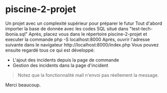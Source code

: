 # piscine-2-projet
Un projet avec un complexité supérieur pour préparer le futur
Tout d'abord importer la base de donnée avec les codes SQL situé dans "test-tech-ibonia.sql"
Après, placez vous dans le répertoire piscine-2-projet et executer la commande php -S localhost:8000 
Après, ouvrir l'adresse suivante dans le navigateur http://localhost:8000/index.php
Vous pouvez ensuite regardé tous ce qui est développé:
- L'ajout des incidents depuis la page de commande
- Gestion des incidents dans la page d'incident
> Notez que la fonctionnalité mail n'envoi pas réellement la message.

Merci beaucoup.

